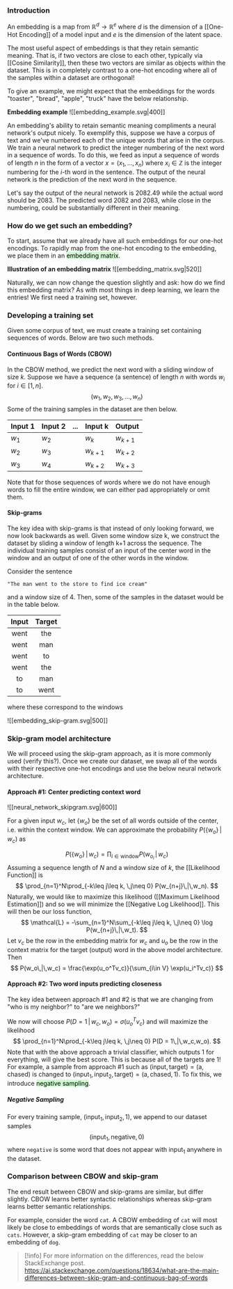 ### Introduction
An embedding is a map from $\mathbb{R}^d \to \mathbb{R}^e$ where $d$ is the dimension of a [[One-Hot Encoding]] of a model input and $e$ is the dimension of the latent space. 

The most useful aspect of embeddings is that they retain semantic meaning. That is, if two vectors are close to each other, typically via [[Cosine Similarity]], then these two vectors are similar as objects within the dataset. This is in completely contrast to a one-hot encoding where all of the samples within a dataset are orthogonal!

To give an example, we might expect that the embeddings for the words "toaster", "bread", "apple", "truck" have the below relationship.

**Embedding example**
![[embedding_example.svg|400]]

An embedding's ability to retain semantic meaning compliments a neural network's output nicely. To exemplify this, suppose we have a corpus of text and we've numbered each of the unique words that arise in the corpus. We train a neural network to predict the integer numbering of the next word in a sequence of words. To do this, we feed as input a sequence of words of length $n$ in the form of a vector $x = (x_1,\dots, x_n)$ where $x_i\in \mathbb{Z}$ is the integer numbering for the $i$-th word in the sentence. The output of the neural network is the prediction of the next word in the sequence. 

Let's say the output of the neural network is 2082.49 while the actual word should be 2083. The predicted word 2082 and 2083, while close in the numbering, could be substantially different in their meaning. 

### How do we get such an embedding?
To start, assume that we already have all such embeddings for our one-hot encodings. To rapidly map from the one-hot encoding to the embedding, we place them in an <mark style="background: #BBFABBA6;">embedding matrix</mark>. 

**Illustration of an embedding matrix**
![[embedding_matrix.svg|520]]

Naturally, we can now change the question slightly and ask: how do we find this embedding matrix? As with most things in deep learning, we learn the entries! We first need a training set, however. 
### Developing a training set
Given some corpus of text, we must create a training set containing sequences of words. Below are two such methods.
#### Continuous Bags of Words (CBOW)
In the CBOW method, we predict the next word with a sliding window of size $k$. Suppose we have a sequence (a sentence) of length $n$ with words $w_i$ for $i\in [1,n]$. 
$$
(w_1, w_2, w_3, ..., w_n)
$$
Some of the training samples in the dataset are then below.

| Input 1 | Input 2 | ... | Input k   | Output    |
| ------- | ------- | --- | --------- | --------- |
| $w_1$   | $w_2$   |     | $w_k$     | $w_{k+1}$ |
| $w_2$   | $w_3$   |     | $w_{k+1}$ | $w_{k+2}$ |
| $w_3$   | $w_4$   |     | $w_{k+2}$ | $w_{k+3}$ |

Note that for those sequences of words where we do not have enough words to fill the entire window, we can either pad appropriately or omit them. 
#### Skip-grams
The key idea with skip-grams is that instead of only looking forward, we now look backwards as well. Given some window size k, we construct the dataset by sliding a window of length k+1 across the sequence. The individual training samples consist of an input of the center word in the window and an output of one of the other words in the window. 

Consider the sentence

`"The man went to the store to find ice cream"`

and a window size of 4. Then, some of the samples in the dataset would be in the table below.

| Input | Target |
| :---: | :----: |
| went  |  the   |
| went  |  man   |
| went  |   to   |
| went  |  the   |
|  to   |  man   |
|  to   |  went  |
where these correspond to the windows

![[embedding_skip-gram.svg|500]]

### Skip-gram model architecture 
We will proceed using the skip-gram approach, as it is more commonly used (verify this?). Once we create our dataset, we swap all of the words with their respective one-hot encodings and use the below neural network architecture. 

#### Approach #1: Center predicting context word

![[neural_network_skipgram.svg|600]]

For a given input $w_c$, let $\{w_o\}$ be the set of all words outside of the center, i.e. within the context window. We can approximate the probability $P(\{w_o\} \,|\, w_c)$ as 

$$P(\{w_o\} \,|\, w_c) = \prod_{i\in\mathrm{window}} P(w_{o_i}\,|\,w_c)$$
Assuming a sequence length of $N$ and a window size of $k$, the [[Likelihood Function]] is 
$$
\prod_{n=1}^N\prod_{-k\leq j\leq k, \,j\neq 0} P(w_{n+j}\,|\,w_n).
$$
Naturally, we would like to maximize this likelihood ([[Maximum Likelihood Estimation]]) and so we will minimize the [[Negative Log Likelihood]]. This will then be our loss function, 
$$
\mathcal{L} = -\sum_{n=1}^N\sum_{-k\leq j\leq k, \,j\neq 0} \log P(w_{n+j}\,|\,w_t). 
$$
Let $v_c$ be the row in the embedding matrix for $w_c$ and $u_o$ be the row in the context matrix for the target (output) word in the above model architecture. Then 
$$
P(w_o\,|\,w_c) = \frac{\exp(u_o^Tv_c)}{\sum_{i\in V} \exp(u_i^Tv_c)}
$$
#### Approach #2: Two word inputs predicting closeness
The key idea between approach #1 and #2 is that we are changing from "who is my neighbor?" to "are we neighbors?"

We now will choose $P(D = 1\,|\,w_c,w_o) = \sigma(u_o^Tv_c)$ and will maximize the likelihood
$$
\prod_{n=1}^N\prod_{-k\leq j\leq k, \,j\neq 0} P(D = 1\,|\,w_c,w_o).
$$
Note that with the above approach a trivial classifier, which outputs 1 for everything, will give the best score. This is because all of the targets are 1! For example, a sample from approach #1 such as $(\mathrm{input}, \mathrm{target}) = (\text{a}, \text{chased})$ is changed to $(\mathrm{input}_1, \mathrm{input}_2, \mathrm{target}) = (\text{a}, \text{chased}, 1).$ To fix this, we introduce <mark style="background: #BBFABBA6;">negative sampling</mark>. 
##### Negative Sampling 
For every training sample, $(\mathrm{input}_1, \mathrm{input}_2, 1)$, we append to our dataset samples 
$$(\text{input}_1, \text{negative}, 0)$$
where `negative` is some word that does not appear with $\text{input}_1$ anywhere in the dataset. 
### Comparison between CBOW and skip-gram
The end result between CBOW and skip-grams are similar, but differ slightly. CBOW learns better syntactic relationships whereas skip-gram learns better semantic relationships. 

For example, consider the word `cat`. A CBOW embedding of `cat` will most likely be close to embeddings of words that are semantically close such as `cats`. However, a skip-gram embedding of `cat` may be closer to an embedding of `dog`. 

> [!info] 
> For more information on the differences, read the below StackExchange post. 
> https://ai.stackexchange.com/questions/18634/what-are-the-main-differences-between-skip-gram-and-continuous-bag-of-words


